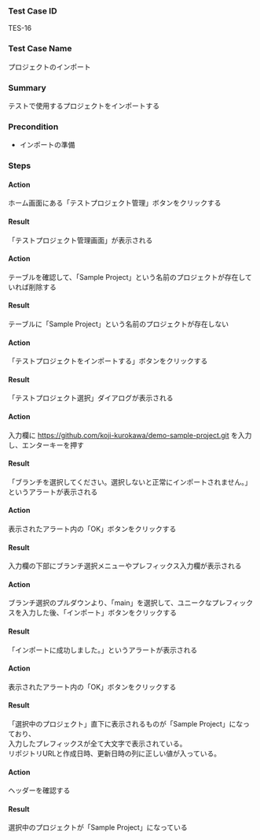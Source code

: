 ### Test Case ID
TES-16

### Test Case Name
プロジェクトのインポート

### Summary
テストで使用するプロジェクトをインポートする

### Precondition
* インポートの準備

### Steps

#### Action
ホーム画面にある「テストプロジェクト管理」ボタンをクリックする
#### Result
「テストプロジェクト管理画面」が表示される

#### Action
テーブルを確認して、「Sample Project」という名前のプロジェクトが存在していれば削除する
#### Result
テーブルに「Sample Project」という名前のプロジェクトが存在しない

#### Action
「テストプロジェクトをインポートする」ボタンをクリックする
#### Result
「テストプロジェクト選択」ダイアログが表示される

#### Action
入力欄に https://github.com/koji-kurokawa/demo-sample-project.git を入力し、エンターキーを押す
#### Result
「ブランチを選択してください。選択しないと正常にインポートされません。」というアラートが表示される

#### Action
表示されたアラート内の「OK」ボタンをクリックする
#### Result
入力欄の下部にブランチ選択メニューやプレフィックス入力欄が表示される

#### Action
ブランチ選択のプルダウンより、「main」を選択して、ユニークなプレフィックスを入力した後、「インポート」ボタンをクリックする
#### Result
「インポートに成功しました。」というアラートが表示される

#### Action
表示されたアラート内の「OK」ボタンをクリックする
#### Result
「選択中のプロジェクト」直下に表示されるものが「Sample Project」になっており、  
入力したプレフィックスが全て大文字で表示されている。  
リポジトリURLと作成日時、更新日時の列に正しい値が入っている。

#### Action
ヘッダーを確認する
#### Result
選択中のプロジェクトが「Sample Project」になっている
